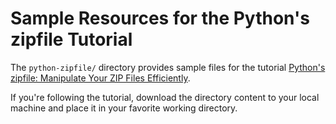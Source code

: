 # Sample Resources for the Python's zipfile Tutorial

The `python-zipfile/` directory provides sample files for the tutorial [Python's zipfile: Manipulate Your ZIP Files Efficiently](https://realpython.com/python-zipfile/).

If you're following the tutorial, download the directory content to your local machine and place it in your favorite working directory.
